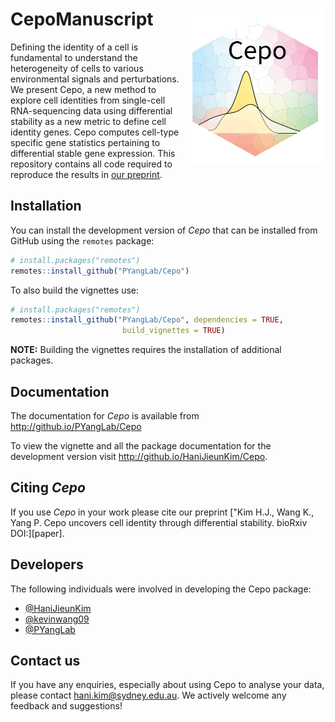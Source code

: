 CepoManuscript <img src="Cepo_logo.png" align="right" width="225" height="250"/>
================

Defining the identity of a cell is fundamental to understand the heterogeneity of cells to various environmental signals and perturbations. We present Cepo, a new method to explore cell identities from single-cell RNA-sequencing data using differential stability as a new metric to define cell identity genes. Cepo computes cell-type specific gene statistics pertaining to differential stable gene expression. This repository contains all code required to reproduce the results in [our preprint](link). 

## Installation

You can install the development version of _Cepo_ that can be installed from GitHub
using the `remotes` package:

``` r
# install.packages("remotes")
remotes::install_github("PYangLab/Cepo")
```

To also build the vignettes use:

``` r
# install.packages("remotes")
remotes::install_github("PYangLab/Cepo", dependencies = TRUE,
                         build_vignettes = TRUE)
```

**NOTE:** Building the vignettes requires the installation of additional packages.

## Documentation

The documentation for _Cepo_ is available from http://github.io/PYangLab/Cepo

To view the vignette and all the package documentation for the development version visit http://github.io/HaniJieunKim/Cepo.

## Citing _Cepo_

If you use _Cepo_ in your work please cite
our preprint ["Kim H.J., Wang K., Yang P. Cepo uncovers cell identity through differential stability. bioRxiv DOI:][paper].

## Developers

The following individuals were involved in developing the Cepo package:

* [@HaniJieunKim](https://github.com/HaniJieunKim)
* [@kevinwang09](https://github.com/kevinwang09)
* [@PYangLab](https://github.com/PYangLab) 

## Contact us

If you have any enquiries, especially about using Cepo to analyse your data, please contact hani.kim@sydney.edu.au. We actively welcome any feedback and suggestions! 
